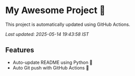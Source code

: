 # My Awesome Project 🚀

This project is automatically updated using GitHub Actions.

_Last updated: 2025-05-14 19:43:58 IST_

## Features
- Auto-update README using Python 🐍
- Auto Git push with GitHub Actions 🤖
